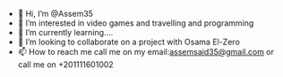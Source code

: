 - 👋 Hi, I’m @Assem35
- 👀 I’m interested in video games and travelling and programming
- 🌱 I’m currently learning....
- 💞️ I’m looking to collaborate on a project with Osama El-Zero
- 📫 How to reach me call me on my email:assemsaid35@gmail.com or call me on +201111601002
<!---
Assem35/Assem35 is a ✨ special ✨ repository because its `README.md` (this file) appears on your GitHub profile.
You can click the Preview link to take a look at your changes.
--->
